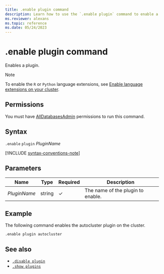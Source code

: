 ```yaml
---
title: .enable plugin command
description: Learn how to use the `.enable plugin` command to enable a plugin.
ms.reviewer: alexans
ms.topic: reference
ms.date: 05/24/2023
---
```

# .enable plugin command

Enables a plugin.

> [!NOTE]
> To enable the `R` or `Python` language extensions, see [Enable language extensions on your cluster](../../language-extensions.md#enable-language-extensions-on-your-cluster).

## Permissions

You must have [AllDatabasesAdmin](access-control/role-based-access-control.md) permissions to run this command.

## Syntax

`.enable` `plugin` *PluginName*

[!INCLUDE [syntax-conventions-note](../../includes/syntax-conventions-note.md)]

## Parameters

|Name|Type|Required|Description|
|--|--|--|--|
|*PluginName*|string|&check;|The name of the plugin to enable.|

## Example

The following command enables the autocluster plugin on the cluster.

```kusto
.enable plugin autocluster
```

## See also

* [`.disable plugin`](disable-plugin.md)
* [`.show plugins`](show-plugins.md)
